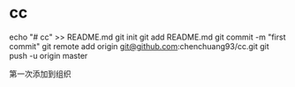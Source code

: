 # cc


echo "# cc" >> README.md
git init
git add README.md
git commit -m "first commit"
git remote add origin git@github.com:chenchuang93/cc.git
git push -u origin master


第一次添加到组织